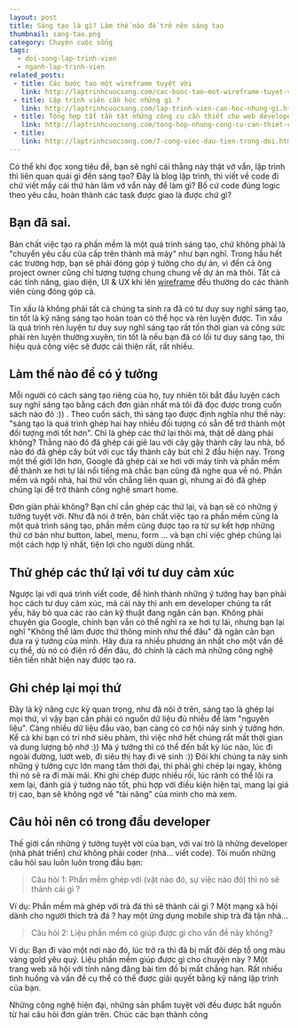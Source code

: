 ```yaml
---
layout: post
title: Sáng tạo là gì? Làm thế nào để trở nên sáng tạo
thumbnail: sang-tao.png
category: Chuyện cuộc sống
tags:
  - doi-song-lap-trinh-vien
  - nganh-lap-trinh-vien
related_posts:
 - title: Các bước tạo một wireframe tuyệt vời
   link: http://laptrinhcuocsong.com/cac-buoc-tao-mot-wireframe-tuyet-voi.html
 - title: Lập trình viên cần học những gì ?
   link: http://laptrinhcuocsong.com/lap-trinh-vien-can-hoc-nhung-gi.html
 - title: Tổng hợp tất tần tật những công cụ cần thiết cho web developer
   link: http://laptrinhcuocsong.com/tong-hop-nhung-cong-cu-can-thiet-cho-web-developer.html
 - title:
   link: http://laptrinhcuocsong.com/7-cong-viec-dau-tien-trong-doi.html
---
```


Có thể khi đọc xong tiêu đề, bạn sẽ nghĩ cái thằng này thật vớ vẩn, lập trình thì liên quan quái gì đến sáng tạo? Đây là blog lập trình, thì viết về code đi chứ viết mấy cái thứ hàn lâm vớ vẩn này để làm gì? Bố cứ code đúng logic theo yêu cầu, hoàn thành các task được giao là được chứ gì?

## Bạn đã sai.

Bản chất việc tạo ra phần mềm là một quá trình sáng tạo, chứ không phải là "chuyển yêu cầu của cấp trên thành mã máy" như bạn nghĩ. Trong hầu hết các trường hợp, bạn sẽ phải đóng góp ý tưởng cho dự án, vì đến cả ông project owner cũng chỉ tượng tượng chung chung về dự án mà thôi. Tất cả các tính năng, giao diện, UI & UX khi lên [wireframe](http://laptrinhcuocsong.com/cac-buoc-tao-mot-wireframe-tuyet-voi.html) đều thường do các thành viên cùng đóng góp cả.

Tin xấu là không phải tất cả chúng ta sinh ra đã có tư duy suy nghĩ sáng tạo, tin tốt là kỹ năng sáng tạo hoàn toàn có thể học và rèn luyện được. Tin xấu là quá trình rèn luyện tư duy suy nghĩ sáng tạo rất tốn thời gian và công sức phải rèn luyện thường xuyên, tin tốt là nếu bạn đã có lối tư duy sáng tạo, thì hiệu quả công việc sẽ được cải thiện rất, rất nhiều.

## Làm thế nào để có ý tưởng

Mỗi người có cách sáng tạo riêng của họ, tuy nhiên tôi bắt đầu luyện cách suy nghĩ sáng tạo bằng cách đơn giản nhất mà tôi đã đọc được trong cuốn sách nào đó :)) . Theo cuốn sách, thì sáng tạo được định nghĩa như thế này: "sáng tạo là quá trình ghép hai hay nhiều đối tượng có sẵn để trở thành một đối tượng mới tốt  hơn". Chỉ là ghép các thứ lại thôi mà, thật dễ dàng phải không? Thằng nào đó đã ghép cái giẻ lau với cây gậy thành cây lau nhà, bố nào đó đã ghép cây bút với cục tẩy thành cây bút chì 2 đầu hiện nay. Trong một thế giới lớn hơn, Google đã ghép cái xe hơi với máy tính và phần mềm để thành xe hơi tự lái nổi tiếng mà chắc bạn cũng đã nghe qua về nó. Phần mềm và ngôi nhà, hai thứ vốn chẳng liên quan gì, nhưng ai đó đã ghép chúng lại để trở thành công nghệ smart home.

Đơn giản phải không? Bạn chỉ cần ghép các thứ lại, và bạn sẽ có những ý tưởng tuyệt vời. Như đã nói ở trên, bản chất việc tạo ra phần mềm cũng là một quá trình sáng tạo, phần mềm cũng được tạo ra từ sự kết hợp những thứ cơ bản như button, label, menu, form ... và bạn chỉ việc ghép chúng lại một cách hợp lý nhất, tiện lợi cho người dùng nhất.

## Thử ghép các thứ lại với tư duy cảm xúc

Ngược lại với quá trình viết code, để hình thành những ý tưởng hay bạn phải học cách tư duy cảm xúc, mà cái này thì anh em developer chúng ta rất yếu, hãy bỏ qua các rào cản kỹ thuật đang ngăn cản bạn. Không phải chuyên gia Google, chính bạn vẫn có thể nghĩ ra xe hơi tự lái, nhưng bạn lại nghĩ "Không thể làm được thứ thông minh như thế đâu" đã ngăn cản bạn đưa ra ý tưởng của mình. Hãy đưa ra nhiều phương án nhất cho một vấn đề cụ thể, dù nó có điên rồ đến đâu, đó chính là cách mà những công nghệ tiên tiến nhất hiện nay được tạo ra.

## Ghi chép lại mọi thứ

Đây là kỹ năng cực kỳ quan trọng, như đã nói ở trên, sáng tạo là ghép lại mọi thứ, vì vậy bạn cần phải có nguồn dữ liệu đủ nhiều để làm "nguyên liệu". Càng nhiều dữ liệu đầu vào, bạn càng có cơ hội nảy sinh ý tưởng hơn. Kể cả khi bạn có trí nhớ siêu phàm, thì việc nhớ hết chúng rất mất thời gian và dung lượng bộ nhớ :)) Mà ý tưởng thì có thể đến bất kỳ lúc nào, lúc đi ngoài đường, lướt web, đi siêu thị hay đi vệ sinh :))  Đôi khi chúng ta nảy sinh những ý tưởng cực lớn mang tầm thời đại, thì phải ghi chép lại ngay, không thì nó sẽ ra đi mãi mãi. Khi ghi chép được nhiều rồi, lúc rảnh có thể lôi ra xem lại, đánh giá ý tưởng nào tốt, phù hợp với điều kiện hiện tại, mang lại giá trị cao, bạn sẽ không ngờ về "tài năng" của mình cho mà xem.

## Câu hỏi nên có trong đầu developer

Thế giới cần những ý tưởng tuyệt vời của bạn, với vai trò là những developer (nhà phát triển) chứ không phải coder (nhà... viết code). Tôi muốn những câu hỏi sau luôn luôn trong đầu bạn:

> Câu hỏi 1: Phần mềm ghép với (vật nào đó, sự việc nào đó) thì nó sẽ thành cái gì ?

Ví dụ: Phần mềm mà ghép với trà đá thì sẽ thành cái gì ? Một mạng xã hội dành cho người thích trà đá ? hay một ứng dụng mobile ship trà đá tận nhà...

> Câu hỏi 2: Liệu phần mềm có giúp được gì cho vấn đề này không?

Ví dụ: Bạn đi vào một nơi nào đó, lúc trở ra thì đã bị mất đôi dép tổ ong màu vàng gold yêu quý. Liệu phần mềm giúp được gì cho chuyện này ? Một trang web xã hội với tính năng đăng bài tìm đồ bị mất chẳng hạn. Rất nhiều tình huống và vấn đề cụ thể có thể được giải quyết bằng kỹ năng lập trình của bạn.

Những công nghệ hiện đại, những sản phẩm tuyệt vời đều được bắt nguồn từ hai câu hỏi đơn giản trên. Chúc các bạn thành công
